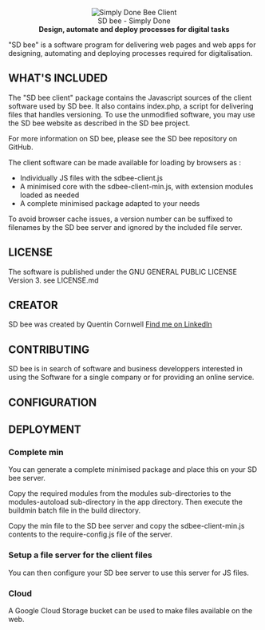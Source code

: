 <p align="center">
<img src="https://www.sd-bee.com/upload/O0W1b3s20_logosite.png" alt="Simply Done Bee Client" /><br>
SD bee - Simply Done<br>
<strong>Design, automate and deploy processes for digital tasks</strong>
</p>

"SD bee" is a software program for delivering web pages and web apps for designing, automating and deploying processes required for digitalisation.

## WHAT'S INCLUDED

The "SD bee client" package contains the Javascript sources of the client software used by SD bee. It also contains index.php, a script for delivering files that handles versioning. To use the unmodified software, you may use the SD bee website as described in the SD bee project.


For more information on SD bee, please see the SD bee repository on GitHub.

The client software can be made available for loading by browsers as :
<ul>
    <li>Individually JS files with the sdbee-client.js</li>
    <li>A minimised core with the sdbee-client-min.js, with extension modules loaded as needed</li>
    <li>A complete minimised package adapted to your needs</li>
</ul>

To avoid browser cache issues, a version number can be suffixed to filenames by the SD bee server and ignored by the included file server.

## LICENSE

The software is published under the GNU GENERAL PUBLIC LICENSE Version 3.
see LICENSE.md

## CREATOR

SD bee was created by Quentin Cornwell
[Find me on LinkedIn](https://www.linkedin.com/in/quentin-cornwell-895b0a/)

## CONTRIBUTING

SD bee is in search of software and business developpers interested in using the Software for a single company or for providing an online service.

## CONFIGURATION

## DEPLOYMENT

### Complete min

You can generate a complete minimised package and place this on your SD bee server.

Copy the required modules from the modules sub-directories to the modules-autoload sub-directory in the app directory. Then execute the buildmin batch file in the build directory.

Copy the min file to the SD bee server and copy the sdbee-client-min.js contents to the require-config.js file of the server.

### Setup a file server for the client files

You can then configure your SD bee server to use this server for JS files.

### Cloud

A Google Cloud Storage bucket can be used to make files available on the web.

